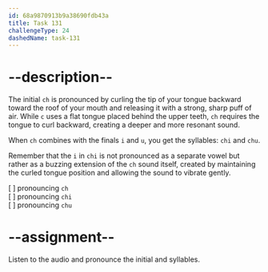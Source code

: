 ```yaml
---
id: 68a9870913b9a38690fdb43a
title: Task 131
challengeType: 24
dashedName: task-131
---
```


<!--SPEAKING-->

<!-- (Audio) A: ch, chi, chu -->

# --description--

The initial `ch` is pronounced by curling the tip of your tongue backward toward the roof of your mouth and releasing it with a strong, sharp puff of air. While `c` uses a flat tongue placed behind the upper teeth, `ch` requires the tongue to curl backward, creating a deeper and more resonant sound.

When `ch` combines with the finals `i` and `u`, you get the syllables: `chi` and `chu`.

Remember that the `i` in `chi` is not pronounced as a separate vowel but rather as a buzzing extension of the `ch` sound itself, created by maintaining the curled tongue position and allowing the sound to vibrate gently.

[ ] pronouncing `ch`  
[ ] pronouncing `chi`  
[ ] pronouncing `chu`

# --assignment--

Listen to the audio and pronounce the initial and syllables.
